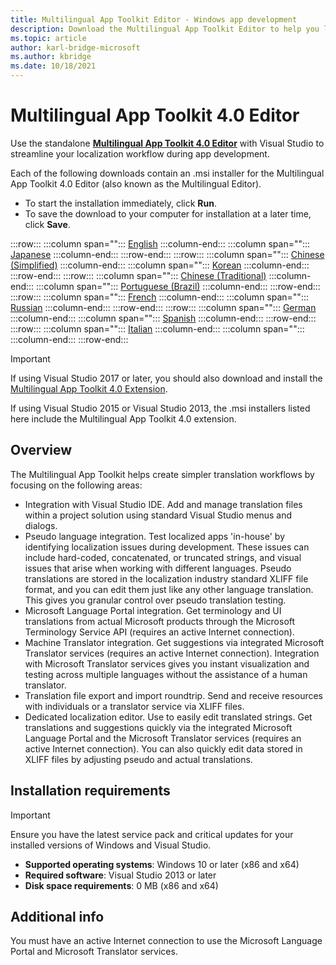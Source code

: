 ```yaml
---
title: Multilingual App Toolkit Editor - Windows app development
description: Download the Multilingual App Toolkit Editor to help you localize your apps with localization file management, translation support, and editing tools.
ms.topic: article
author: karl-bridge-microsoft
ms.author: kbridge
ms.date: 10/18/2021
---
```


# Multilingual App Toolkit 4.0 Editor

Use the standalone [**Multilingual App Toolkit 4.0 Editor**](use-mat.md) with Visual Studio to streamline your localization workflow during app development.

Each of the following downloads contain an .msi installer for the Multilingual App Toolkit 4.0 Editor (also known as the Multilingual Editor).

- To start the installation immediately, click **Run**.
- To save the download to your computer for installation at a later time, click **Save**.

:::row:::
   :::column span="":::
      [English](https://go.microsoft.com/fwlink/p/?LinkID=245767&amp;clcid=0x409)
   :::column-end:::
   :::column span="":::
      [Japanese](https://go.microsoft.com/fwlink/p/?LinkID=245767&amp;clcid=0x411)
   :::column-end:::
:::row-end:::
:::row:::
   :::column span="":::
      [Chinese (Simplified)](https://go.microsoft.com/fwlink/p/?LinkID=245767&amp;clcid=0x804)
   :::column-end:::
   :::column span="":::
      [Korean](https://go.microsoft.com/fwlink/p/?LinkID=245767&amp;clcid=0x412)
   :::column-end:::
:::row-end:::
:::row:::
   :::column span="":::
      [Chinese (Traditional)](https://go.microsoft.com/fwlink/p/?LinkID=245767&amp;clcid=0x404)
   :::column-end:::
   :::column span="":::
      [Portuguese (Brazil)](https://go.microsoft.com/fwlink/p/?LinkID=245767&amp;clcid=0x416)
   :::column-end:::
:::row-end:::
:::row:::
   :::column span="":::
      [French](https://go.microsoft.com/fwlink/p/?LinkID=245767&amp;clcid=0x40c)
   :::column-end:::
   :::column span="":::
      [Russian](https://go.microsoft.com/fwlink/p/?LinkID=245767&amp;clcid=0x419)
   :::column-end:::
:::row-end:::
:::row:::
   :::column span="":::
      [German](https://go.microsoft.com/fwlink/p/?LinkID=245767&amp;clcid=0x407)
   :::column-end:::
   :::column span="":::
      [Spanish](https://go.microsoft.com/fwlink/p/?LinkID=245767&amp;clcid=0x40a)
   :::column-end:::
:::row-end:::
:::row:::
   :::column span="":::
      [Italian](https://go.microsoft.com/fwlink/p/?LinkID=245767&amp;clcid=0x410)
   :::column-end:::
   :::column span="":::
   :::column-end:::
:::row-end:::

> [!Important]
> If using Visual Studio 2017 or later, you should also download and install the [Multilingual App Toolkit 4.0 Extension](https://marketplace.visualstudio.com/items?itemName=MultilingualAppToolkit.MultilingualAppToolkit-18308).
>
> If using Visual Studio 2015 or Visual Studio 2013, the .msi installers listed here include the Multilingual App Toolkit 4.0 extension.

## Overview

The Multilingual App Toolkit helps create simpler translation workflows by focusing on the following areas:

- Integration with Visual Studio IDE. Add and manage translation files within a project solution using standard Visual Studio menus and dialogs.
- Pseudo language integration. Test localized apps 'in-house' by identifying localization issues during development. These issues can include hard-coded, concatenated, or truncated strings, and visual issues that arise when working with different languages. Pseudo translations are stored in the localization industry standard XLIFF file format, and you can edit them just like any other language translation. This gives you granular control over pseudo translation testing.
- Microsoft Language Portal integration. Get terminology and UI translations from actual Microsoft products through the Microsoft Terminology Service API (requires an active Internet connection).
- Machine Translator integration. Get suggestions via integrated Microsoft Translator services (requires an active Internet connection). Integration with Microsoft Translator services gives you instant visualization and testing across multiple languages without the assistance of a human translator.
- Translation file export and import roundtrip. Send and receive resources with individuals or a translator service via XLIFF files.
- Dedicated localization editor. Use to easily edit translated strings. Get translations and suggestions quickly via the integrated Microsoft Language Portal and the Microsoft Translator services (requires an active Internet connection). You can also quickly edit data stored in XLIFF files by adjusting pseudo and actual translations.

## Installation requirements

> [!IMPORTANT]
> Ensure you have the latest service pack and critical updates for your installed versions of Windows and Visual Studio.

- **Supported operating systems**: Windows 10 or later (x86 and x64)
- **Required software**: Visual Studio 2013 or later
- **Disk space requirements**: 0 MB (x86 and x64)

## Additional info

You must have an active Internet connection to use the Microsoft Language Portal and Microsoft Translator services.
